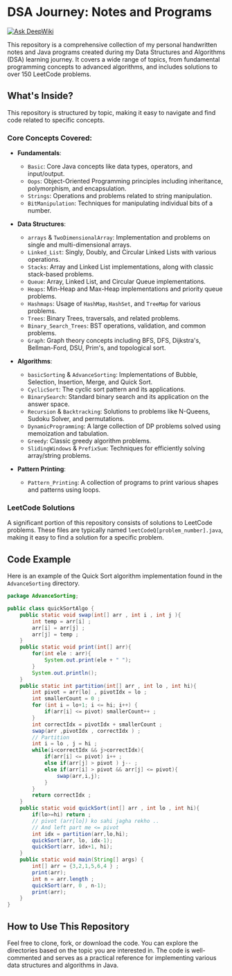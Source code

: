 # DSA Journey: Notes and Programs
[![Ask DeepWiki](https://devin.ai/assets/askdeepwiki.png)](https://deepwiki.com/Chandrakant-Mane/DSA-Journey-Notes-and-Programs)

This repository is a comprehensive collection of my personal handwritten notes and Java programs created during my Data Structures and Algorithms (DSA) learning journey. It covers a wide range of topics, from fundamental programming concepts to advanced algorithms, and includes solutions to over 150 LeetCode problems.

## What's Inside?

This repository is structured by topic, making it easy to navigate and find code related to specific concepts.

### Core Concepts Covered:

*   **Fundamentals**:
    *   `Basic`: Core Java concepts like data types, operators, and input/output.
    *   `Oops`: Object-Oriented Programming principles including inheritance, polymorphism, and encapsulation.
    *   `Strings`: Operations and problems related to string manipulation.
    *   `BitManipulation`: Techniques for manipulating individual bits of a number.

*   **Data Structures**:
    *   `arrays` & `TwoDimensionalArray`: Implementation and problems on single and multi-dimensional arrays.
    *   `Linked_List`: Singly, Doubly, and Circular Linked Lists with various operations.
    *   `Stacks`: Array and Linked List implementations, along with classic stack-based problems.
    *   `Queue`: Array, Linked List, and Circular Queue implementations.
    *   `Heaps`: Min-Heap and Max-Heap implementations and priority queue problems.
    *   `Hashmaps`: Usage of `HashMap`, `HashSet`, and `TreeMap` for various problems.
    *   `Trees`: Binary Trees, traversals, and related problems.
    *   `Binary_Search_Trees`: BST operations, validation, and common problems.
    *   `Graph`: Graph theory concepts including BFS, DFS, Dijkstra's, Bellman-Ford, DSU, Prim's, and topological sort.

*   **Algorithms**:
    *   `basicSorting` & `AdvanceSorting`: Implementations of Bubble, Selection, Insertion, Merge, and Quick Sort.
    *   `CyclicSort`: The cyclic sort pattern and its applications.
    *   `BinarySearch`: Standard binary search and its application on the answer space.
    *   `Recursion` & `Backtracking`: Solutions to problems like N-Queens, Sudoku Solver, and permutations.
    *   `DynamicProgramming`: A large collection of DP problems solved using memoization and tabulation.
    *   `Greedy`: Classic greedy algorithm problems.
    *   `SlidingWindows` & `PrefixSum`: Techniques for efficiently solving array/string problems.

*   **Pattern Printing**:
    *   `Pattern_Printing`: A collection of programs to print various shapes and patterns using loops.

### LeetCode Solutions

A significant portion of this repository consists of solutions to LeetCode problems. These files are typically named `leetCodeQ[problem_number].java`, making it easy to find a solution for a specific problem.

## Code Example

Here is an example of the Quick Sort algorithm implementation found in the `AdvanceSorting` directory.

```java
package AdvanceSorting;

public class quickSortAlgo {
    public static void swap(int[] arr , int i , int j ){
        int temp = arr[i] ;
        arr[i] = arr[j] ;
        arr[j] = temp ;
    }
    public static void print(int[] arr){
        for(int ele : arr){
            System.out.print(ele + " ");
        }
        System.out.println();
    }
    public static int partition(int[] arr , int lo , int hi){
        int pivot = arr[lo] , pivotIdx = lo ;
        int smallerCount = 0 ;
        for (int i = lo+1; i <= hi; i++) {
            if(arr[i] <= pivot) smallerCount++ ;  
        }
        int correctIdx = pivotIdx + smallerCount ;
        swap(arr ,pivotIdx , correctIdx ) ;
        // Partition 
        int i = lo , j = hi ;
        while(i<correctIdx && j>correctIdx){
            if(arr[i] <= pivot) i++ ;
            else if(arr[j] > pivot ) j-- ;
            else if(arr[i] > pivot && arr[j] <= pivot){
                swap(arr,i,j);
            }
        }
        return correctIdx ;
    }
    public static void quickSort(int[] arr , int lo , int hi){
        if(lo>=hi) return ;
        // pivot (arr[lo]) ko sahi jagha rekho ..
        // And left part me <= pivot 
        int idx = partition(arr,lo,hi);
        quickSort(arr, lo, idx-1);
        quickSort(arr, idx+1, hi);
    }
    public static void main(String[] args) {
        int[] arr = {3,2,1,5,6,4 } ;
        print(arr);
        int n = arr.length ;
        quickSort(arr, 0 , n-1);
        print(arr);
    }
} 
```

## How to Use This Repository

Feel free to clone, fork, or download the code. You can explore the directories based on the topic you are interested in. The code is well-commented and serves as a practical reference for implementing various data structures and algorithms in Java.
